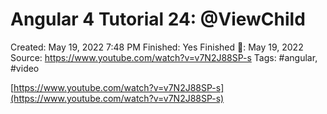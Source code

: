# Angular 4 Tutorial 24: @ViewChild

Created: May 19, 2022 7:48 PM
Finished: Yes
Finished 📅: May 19, 2022
Source: https://www.youtube.com/watch?v=v7N2J88SP-s
Tags: #angular, #video

[https://www.youtube.com/watch?v=v7N2J88SP-s](https://www.youtube.com/watch?v=v7N2J88SP-s)